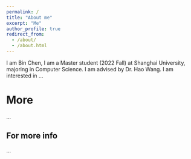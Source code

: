 ```yaml
---
permalink: /
title: "About me"
excerpt: "Me"
author_profile: true
redirect_from: 
  - /about/
  - /about.html
---
```


I am Bin Chen, I am a Master student (2022 Fall) at Shanghai University, majoring in Computer Science. I am advised by Dr. Hao Wang. I am interested in ...

More
======
...

For more info
------
...
